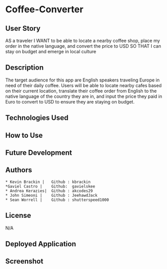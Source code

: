 # Coffee-Converter

## User Story 
AS a traveler I WANT to be able to locate a nearby coffee shop, place my order in the native language, and convert the price to USD SO THAT I can stay on budget and emerge in local culture 

## Description
The target audience for this app are English speakers traveling Europe in need of their daily coffee. Users will be able to locate nearby cafes based on their current location, translate their coffee order from English to the native language of the country they are in, and input the price they paid in Euro to convert to USD to ensure they are staying on budget. 

## Technologies Used

## How to Use

## Future Development

## Authors

    * Kevin Brackin |   Github : kbrackin
    *Gaviel Castro |    Github:  gavielskee
    * Andrea Kerazies|  Github : akcodes29
    * John Simeoni |    Github : JeehawdJack
    * Sean Worrell |    Github : shutterspeed1000
    
## License

N/A

## Deployed Application

## Screenshot 

